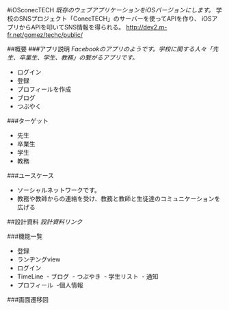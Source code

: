 #iOSconecTECH
_既存のウェブアプリケーションをiOSバージョンにします。_
学校のSNSプロジェクト「ConecTECH」のサーバーを使ってAPIを作り、
iOSアプリからAPIを叩いてSNS情報を得られる。
http://dev2.m-fr.net/gomez/techc/public/

##概要
###アプリ説明
_Facebookのアプリのようです。学校に関する人々「先生、卒業生、学生、教務」の繋がるアプリです。_
- ログイン
- 登録
- プロフィールを作成
- ブログ
- つぶやく

###ターゲット
- 先生
- 卒業生
- 学生
- 教務

###ユースケース
- ソーシャルネットワークです。
- 教務や教師からの連絡を受け、教務と教師と生徒達のコミュニケーションを広げる

##設計資料
_設計資料リンク_

###機能一覧
- 登録
- ランヂングview
- ログイン
- TimeLine
  - ブログ
  - つぶやき
  - 学生リスト
  - 通知
- プロフィール
  -個人情報
  
###画面遷移図
